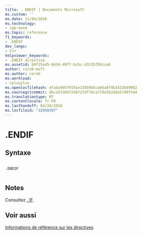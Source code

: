 ```yaml
---
title: . ENDIF | Documents Microsoft
ms.custom: ''
ms.date: 11/04/2016
ms.technology:
- cpp-masm
ms.topic: reference
f1_keywords:
- .ENDIF
dev_langs:
- C++
helpviewer_keywords:
- .ENDIF directive
ms.assetid: b9f25ed5-6634-40f7-bcbc-d3135f09cce6
author: corob-msft
ms.author: corob
ms.workload:
- cplusplus
ms.openlocfilehash: dfaba995f9191e13859b5ca66a8f4b3432689902
ms.sourcegitcommit: dbca5fdd47249727df7dca77de5b20da57d0f544
ms.translationtype: MT
ms.contentlocale: fr-FR
ms.lasthandoff: 04/28/2018
ms.locfileid: "32050397"
---
```

# <a name="endif"></a>.ENDIF
## <a name="syntax"></a>Syntaxe  
  
```  
  
.ENDIF  
  
```  
  
## <a name="remarks"></a>Notes  
 Consultez [. IF](../../assembler/masm/dot-if.md).  
  
## <a name="see-also"></a>Voir aussi  
 [Informations de référence sur les directives](../../assembler/masm/directives-reference.md)